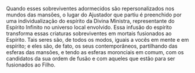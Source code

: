 ﻿Quando esses sobreviventes adormecidos são repersonalizados nos mundos das mansões, o lugar do Ajustador que partiu é preenchido por uma individualização do espírito da Divina Ministra, representante do Espírito Infinito no universo local envolvido. Essa infusão do espírito transforma essas criaturas sobreviventes em mortais fusionados ao Espírito. Tais seres são, de todos os modos, iguais a vocês em mente e em espírito; e eles são, de fato, os seus contemporâneos, partilhando das esferas das mansões, e tendo as esferas moronciais em comum, com os candidatos da sua ordem de fusão e com aqueles que estão para ser fusionados ao Filho.